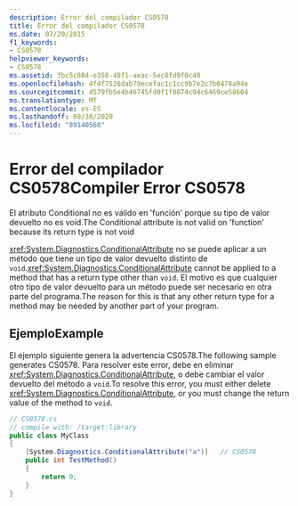 ```yaml
---
description: Error del compilador CS0578
title: Error del compilador CS0578
ms.date: 07/20/2015
f1_keywords:
- CS0578
helpviewer_keywords:
- CS0578
ms.assetid: fbc5c884-e358-48f1-aeac-5ec8fd9f0c40
ms.openlocfilehash: 4f4f7526dab79ecefac1c1cc9b7e2c7b0478a94e
ms.sourcegitcommit: d579fb5e4b46745fd0f1f8874c94c6469ce58604
ms.translationtype: MT
ms.contentlocale: es-ES
ms.lasthandoff: 08/30/2020
ms.locfileid: "89140560"
---
```

# <a name="compiler-error-cs0578"></a><span data-ttu-id="868cc-103">Error del compilador CS0578</span><span class="sxs-lookup"><span data-stu-id="868cc-103">Compiler Error CS0578</span></span>

<span data-ttu-id="868cc-104">El atributo Conditional no es válido en 'función' porque su tipo de valor devuelto no es void.</span><span class="sxs-lookup"><span data-stu-id="868cc-104">The Conditional attribute is not valid on 'function' because its return type is not void</span></span>

<span data-ttu-id="868cc-105"><xref:System.Diagnostics.ConditionalAttribute> no se puede aplicar a un método que tiene un tipo de valor devuelto distinto de `void`.</span><span class="sxs-lookup"><span data-stu-id="868cc-105"><xref:System.Diagnostics.ConditionalAttribute> cannot be applied to a method that has a return type other than `void`.</span></span> <span data-ttu-id="868cc-106">El motivo es que cualquier otro tipo de valor devuelto para un método puede ser necesario en otra parte del programa.</span><span class="sxs-lookup"><span data-stu-id="868cc-106">The reason for this is that any other return type for a method may be needed by another part of your program.</span></span>

## <a name="example"></a><span data-ttu-id="868cc-107">Ejemplo</span><span class="sxs-lookup"><span data-stu-id="868cc-107">Example</span></span>

<span data-ttu-id="868cc-108">El ejemplo siguiente genera la advertencia CS0578.</span><span class="sxs-lookup"><span data-stu-id="868cc-108">The following sample generates CS0578.</span></span> <span data-ttu-id="868cc-109">Para resolver este error, debe en eliminar <xref:System.Diagnostics.ConditionalAttribute>, o debe cambiar el valor devuelto del método a `void`.</span><span class="sxs-lookup"><span data-stu-id="868cc-109">To resolve this error, you must either delete <xref:System.Diagnostics.ConditionalAttribute>, or you must change the return value of the method to `void`.</span></span>

```csharp
// CS0578.cs
// compile with: /target:library
public class MyClass
{
    [System.Diagnostics.ConditionalAttribute("a")]   // CS0578
    public int TestMethod()
    {
        return 0;
    }
}
```
